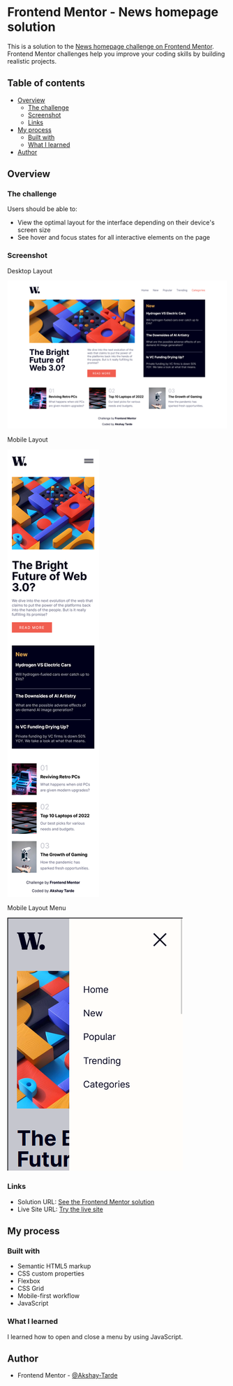 # Frontend Mentor - News homepage solution

This is a solution to the [News homepage challenge on Frontend Mentor](https://www.frontendmentor.io/challenges/news-homepage-H6SWTa1MFl). Frontend Mentor challenges help you improve your coding skills by building realistic projects. 

## Table of contents

- [Overview](#overview)
  - [The challenge](#the-challenge)
  - [Screenshot](#screenshot)
  - [Links](#links)
- [My process](#my-process)
  - [Built with](#built-with)
  - [What I learned](#what-i-learned)
- [Author](#author)

## Overview

### The challenge

Users should be able to:

- View the optimal layout for the interface depending on their device's screen size
- See hover and focus states for all interactive elements on the page

### Screenshot
Desktop Layout

![](./screenshots/desktop.png)

Mobile Layout 

![](./screenshots/mobile.png)

Mobile Layout Menu

![](./screenshots/mobile-menu-open.png)

### Links

- Solution URL: [See the Frontend Mentor solution](https://www.frontendmentor.io/solutions/responsive-news-homepage-SI4EqbOAzj)
- Live Site URL: [Try the live site](https://news-homepage-amt.netlify.app/)

## My process

### Built with

- Semantic HTML5 markup
- CSS custom properties
- Flexbox
- CSS Grid
- Mobile-first workflow
- JavaScript

### What I learned

I learned how to open and close a menu by using JavaScript.


## Author

- Frontend Mentor - [@Akshay-Tarde](https://www.frontendmentor.io/profile/Akshay-Tarde)
